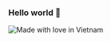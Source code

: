 ### Hello world 👋
![Made with love in Vietnam](https://madewithlove.now.sh/vn?heart=true&colorA=%23f53838&colorB=%2300cc69)
